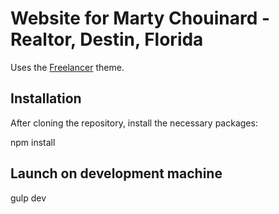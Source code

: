 # Website for Marty Chouinard - Realtor, Destin, Florida

Uses the
[Freelancer](http://startbootstrap.com/template-overviews/freelancer/)
theme.

## Installation

After cloning the repository, install the necessary packages:

  npm install

## Launch on development machine

  gulp dev
